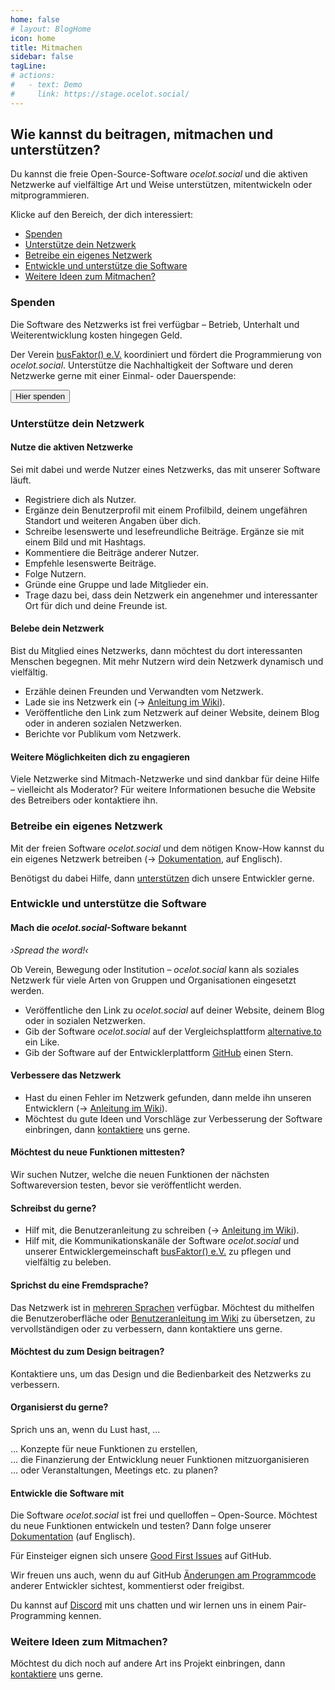 ```yaml
---
home: false
# layout: BlogHome
icon: home
title: Mitmachen
sidebar: false
tagLine: 
# actions:
#   - text: Demo
#     link: https://stage.ocelot.social/
---
```

## Wie kannst du beitragen, mitmachen und unterstützen?

Du kannst die freie Open-Source-Software *ocelot.social* und die aktiven Netzwerke auf vielfältige Art und Weise unterstützen, mitentwickeln oder mitprogrammieren.

Klicke auf den Bereich, der dich interessiert:

- [Spenden](#spenden)
- [Unterstütze dein Netzwerk](#unterstutze-dein-netzwerk)
- [Betreibe ein eigenes Netzwerk](#betreibe-ein-eigenes-netzwerk)
- [Entwickle und unterstütze die Software](#entwickle-und-unterstutze-die-software)
- [Weitere Ideen zum Mitmachen?](#weitere-ideen-zum-mitmachen)

### Spenden

Die Software des Netzwerks ist frei verfügbar – Betrieb, Unterhalt und Weiterentwicklung kosten hingegen Geld.

Der Verein [busFaktor() e.V.](https://busfaktor.org/de/) koordiniert und fördert die Programmierung von *ocelot.social*.
Unterstütze die Nachhaltigkeit  der Software und deren Netzwerke gerne mit einer Einmal- oder Dauerspende:

<a href="https://busfaktor.org/de/spenden" target="_blank">
  <Button class="md-button">
    Hier spenden
  </Button>
</a>

### Unterstütze dein Netzwerk

#### Nutze die aktiven Netzwerke

Sei mit dabei und werde Nutzer eines Netzwerks, das mit unserer Software läuft.

- Registriere dich als Nutzer.
- Ergänze dein Benutzerprofil mit einem Profilbild, deinem ungefähren Standort und weiteren Angaben über dich.
- Schreibe lesenswerte und lesefreundliche Beiträge. Ergänze sie mit einem Bild und mit Hashtags.
- Kommentiere die Beiträge anderer Nutzer.
- Empfehle lesenswerte Beiträge.
- Folge Nutzern.
- Gründe eine Gruppe und lade Mitglieder ein.
- Trage dazu bei, dass dein Netzwerk ein angenehmer und interessanter Ort für dich und deine Freunde ist.

#### Belebe dein Netzwerk

Bist du Mitglied eines Netzwerks, dann möchtest du dort interessanten Menschen begegnen.
Mit mehr Nutzern wird dein Netzwerk dynamisch und vielfältig.

- Erzähle deinen Freunden und Verwandten vom Netzwerk.
- Lade sie ins Netzwerk ein (→ [Anleitung im Wiki](https://github.com/Ocelot-Social-Community/Ocelot-Social/wiki/de:Invitations)).
- Veröffentliche den Link zum Netzwerk auf deiner Website, deinem Blog oder in anderen sozialen Netzwerken.
- Berichte vor Publikum vom Netzwerk.

#### Weitere Möglichkeiten dich zu engagieren

Viele Netzwerke sind Mitmach-Netzwerke und sind dankbar für deine Hilfe – vielleicht als Moderator?
Für weitere Informationen besuche die Website des Betreibers oder kontaktiere ihn.

### Betreibe ein eigenes Netzwerk

Mit der freien Software *ocelot.social* und dem nötigen Know-How kannst du ein eigenes Netzwerk betreiben (→ [Dokumentation](https://docs.ocelot.social/deployment/), auf Englisch).

Benötigst du dabei Hilfe, dann [unterstützen](/de/contact/) dich unsere Entwickler gerne.

### Entwickle und unterstütze die Software

#### Mach die *ocelot.social*-Software bekannt

*›Spread the word!‹*

Ob Verein, Bewegung oder Institution – *ocelot.social* kann als soziales Netzwerk für viele Arten von Gruppen und Organisationen eingesetzt werden.

- Veröffentliche den Link zu *ocelot.social* auf deiner Website, deinem Blog oder in sozialen Netzwerken.
- Gib der Software *ocelot.social* auf der Vergleichsplattform [alternative.to](https://alternativeto.net/software/ocelot-social/about/) ein Like.
- Gib der Software auf der Entwicklerplattform [GitHub](https://github.com/Ocelot-Social-Community/Ocelot-Social) einen Stern.

#### Verbessere das Netzwerk

- Hast du einen Fehler im Netzwerk gefunden, dann melde ihn unseren Entwicklern (→ [Anleitung im Wiki](https://github.com/Ocelot-Social-Community/Ocelot-Social/wiki/de:FAQ#wie-kann-ich-einen-fehler-des-netzwerks-melden)).
- Möchtest du gute Ideen und Vorschläge zur Verbesserung der Software einbringen, dann [kontaktiere](/de/contact/) uns gerne.

#### Möchtest du neue Funktionen mittesten?

Wir suchen Nutzer, welche die neuen Funktionen der nächsten Softwareversion testen, bevor sie veröffentlicht werden.

#### Schreibst du gerne?

- Hilf mit, die Benutzeranleitung zu schreiben (→ [Anleitung im Wiki](https://github.com/Ocelot-Social-Community/Ocelot-Social/wiki/de:Wiki:Editor's-Guide)).
- Hilf mit, die Kommunikationskanäle der Software *ocelot.social* und unserer Entwicklergemeinschaft [busFaktor() e.V.](https://busfaktor.org/de/) zu pflegen und vielfältig zu beleben.

#### Sprichst du eine Fremdsprache?

Das Netzwerk ist in [mehreren Sprachen](/de/features/) verfügbar.
Möchtest du mithelfen die Benutzeroberfläche oder [Benutzeranleitung im Wiki](https://github.com/Ocelot-Social-Community/Ocelot-Social/wiki/de:Wiki:Editor's-Guide) zu übersetzen, zu vervollständigen oder zu verbessern, dann kontaktiere uns gerne.

#### Möchtest du zum Design beitragen?

Kontaktiere uns, um das Design und die Bedienbarkeit des Netzwerks zu verbessern.

#### Organisierst du gerne?

Sprich uns an, wenn du Lust hast, …

… Konzepte für neue Funktionen zu erstellen,  
… die Finanzierung der Entwicklung neuer Funktionen mitzuorganisieren  
… oder Veranstaltungen, Meetings etc. zu planen?

#### Entwickle die Software mit

Die Software *ocelot.social* ist frei und quelloffen – Open-Source. Möchtest du neue Funktionen entwickeln und testen? Dann folge unserer [Dokumentation](https://docs.ocelot.social/CONTRIBUTING.html) (auf Englisch).

Für Einsteiger eignen sich unsere [Good First Issues](https://github.com/Ocelot-Social-Community/Ocelot-Social/labels/good%20first%20issue) auf GitHub.

Wir freuen uns auch, wenn du auf GitHub [Änderungen am Programmcode](https://github.com/Ocelot-Social-Community/Ocelot-Social/pulls) anderer Entwickler sichtest, kommentierst oder freigibst.

Du kannst auf [Discord](https://discord.gg/AJSX9DCSUA) mit uns chatten und wir lernen uns in einem Pair-Programming kennen.

### Weitere Ideen zum Mitmachen?

Möchtest du dich noch auf andere Art ins Projekt einbringen, dann [kontaktiere](/de/contact/) uns gerne.
